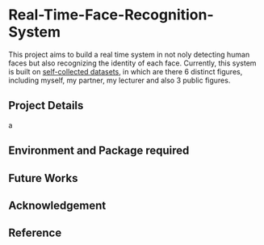 # Real-Time-Face-Recognition-System

This project aims to build a real time system in not noly detecting human faces but also recognizing the identity of each face.
Currently, this system is built on [self-collected datasets](my_own_dataset), in which are there 6 distinct figures, including myself, my partner,
my lecturer and also 3 public figures.

## Project Details

a

## Environment and Package required

## Future Works



## Acknowledgement

## Reference
